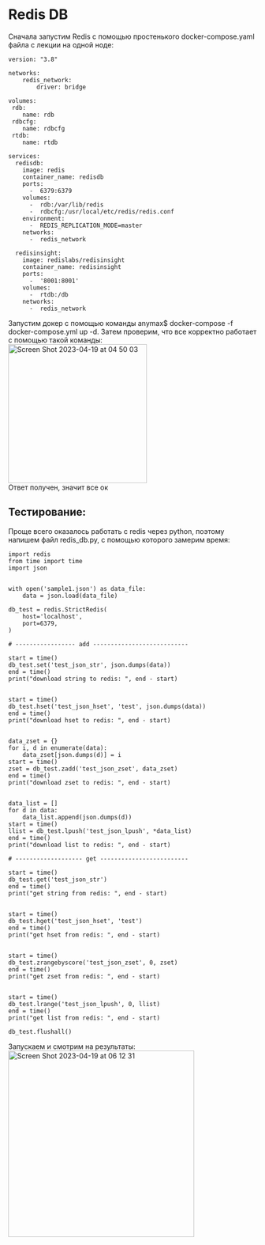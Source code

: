 # Redis DB  
Сначала запустим Redis с помощью простенького docker-compose.yaml файла с лекции на одной ноде: 
```
version: "3.8"

networks:
    redis_network:
        driver: bridge

volumes:
 rdb:
    name: rdb
 rdbcfg:
    name: rdbcfg
 rtdb:
    name: rtdb

services:
  redisdb:
    image: redis
    container_name: redisdb
    ports:
      -  6379:6379
    volumes:
      -  rdb:/var/lib/redis
      -  rdbcfg:/usr/local/etc/redis/redis.conf
    environment:
      -  REDIS_REPLICATION_MODE=master
    networks:
      -  redis_network
  
  redisinsight:
    image: redislabs/redisinsight
    container_name: redisinsight
    ports:
      -  '8001:8001'
    volumes:
      -  rtdb:/db
    networks:
      -  redis_network
```  
Запустим докер с помощью команды anymax$ docker-compose -f docker-compose.yml up -d. Затем проверим, что все корректно работает с помощью такой команды:  
<img width="281" alt="Screen Shot 2023-04-19 at 04 50 03" src="https://user-images.githubusercontent.com/71087982/233181914-fe11fc1e-7482-4cbb-b38d-475d61132244.png">  
Ответ получен, значит все ок
## Тестирование:  
Проще всего оказалось работать с redis через python, поэтому напишем файл redis_db.py, с помощью которого замерим время: 
```
import redis
from time import time
import json


with open('sample1.json') as data_file:
    data = json.load(data_file)

db_test = redis.StrictRedis(
    host='localhost',
    port=6379,
)

# ----------------- add ---------------------------

start = time()
db_test.set('test_json_str', json.dumps(data))
end = time()
print("download string to redis: ", end - start)


start = time()
db_test.hset('test_json_hset', 'test', json.dumps(data))
end = time()
print("download hset to redis: ", end - start)


data_zset = {}
for i, d in enumerate(data):
    data_zset[json.dumps(d)] = i
start = time()
zset = db_test.zadd('test_json_zset', data_zset)
end = time()
print("download zset to redis: ", end - start)


data_list = []
for d in data:
    data_list.append(json.dumps(d))
start = time()
llist = db_test.lpush('test_json_lpush', *data_list)
end = time()
print("download list to redis: ", end - start)

# ------------------- get -------------------------

start = time()
db_test.get('test_json_str')
end = time()
print("get string from redis: ", end - start)


start = time()
db_test.hget('test_json_hset', 'test')
end = time()
print("get hset from redis: ", end - start)


start = time()
db_test.zrangebyscore('test_json_zset', 0, zset)
end = time()
print("get zset from redis: ", end - start)


start = time()
db_test.lrange('test_json_lpush', 0, llist)
end = time()
print("get list from redis: ", end - start)

db_test.flushall()
```
Запускаем и смотрим на результаты:  
<img width="377" alt="Screen Shot 2023-04-19 at 06 12 31" src="https://user-images.githubusercontent.com/71087982/233183029-ff6fac1c-caff-4675-b363-9bcaf2651a14.png">  

